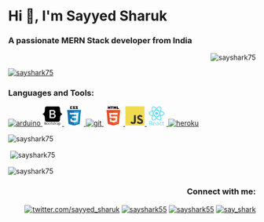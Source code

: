 <h1 align="left">Hi 👋, I'm Sayyed Sharuk</h1>
<h3 align="left">A passionate MERN Stack developer from India</h3>

<p align="right"> <img src="https://komarev.com/ghpvc/?username=sayshark75&label=Profile%20views&color=0e75b6&style=flat" alt="sayshark75" /> </p>

<p align="left"> <a href="https://github.com/ryo-ma/github-profile-trophy"><img src="https://github-profile-trophy.vercel.app/?username=sayshark75" alt="sayshark75" /></a> </p>



<h3 align="left">Languages and Tools:</h3>
<p align="left"> <a href="https://www.arduino.cc/" target="_blank" rel="noreferrer"> <img src="https://cdn.worldvectorlogo.com/logos/arduino-1.svg" alt="arduino" width="40" height="40"/> </a> <a href="https://getbootstrap.com" target="_blank" rel="noreferrer"> <img src="https://raw.githubusercontent.com/devicons/devicon/master/icons/bootstrap/bootstrap-plain-wordmark.svg" alt="bootstrap" width="40" height="40"/> </a> <a href="https://www.w3schools.com/css/" target="_blank" rel="noreferrer"> <img src="https://raw.githubusercontent.com/devicons/devicon/master/icons/css3/css3-original-wordmark.svg" alt="css3" width="40" height="40"/> </a> <a href="https://git-scm.com/" target="_blank" rel="noreferrer"> <img src="https://www.vectorlogo.zone/logos/git-scm/git-scm-icon.svg" alt="git" width="40" height="40"/> </a> <a href="https://www.w3.org/html/" target="_blank" rel="noreferrer"> <img src="https://raw.githubusercontent.com/devicons/devicon/master/icons/html5/html5-original-wordmark.svg" alt="html5" width="40" height="40"/> </a> <a href="https://developer.mozilla.org/en-US/docs/Web/JavaScript" target="_blank" rel="noreferrer"> <img src="https://raw.githubusercontent.com/devicons/devicon/master/icons/javascript/javascript-original.svg" alt="javascript" width="40" height="40"/> </a> </a> <a href="https://reactjs.org/" target="_blank" rel="noreferrer"> <img src="https://raw.githubusercontent.com/devicons/devicon/master/icons/react/react-original-wordmark.svg" alt="react" width="40" height="40"/> </a> <a href="https://heroku.com" target="_blank" rel="noreferrer"> <img src="https://www.vectorlogo.zone/logos/heroku/heroku-icon.svg" alt="heroku" width="40" height="40"/> </a> </p>

<p><img align="center" src="https://github-readme-stats.vercel.app/api/top-langs?username=sayshark75&show_icons=true&locale=en&layout=compact" alt="sayshark75" /></p>

<p>&nbsp;<img align="center" src="https://github-readme-stats.vercel.app/api?username=sayshark75&show_icons=true&locale=en" alt="sayshark75" /></p>

<p><img align="center" src="https://github-readme-streak-stats.herokuapp.com/?user=sayshark75&" alt="sayshark75" /></p>


<h3 align="right">Connect with me:</h3>
<p align="right">
<a href="https://twitter.com/twitter.com/sayyed_sharuk" target="blank"><img align="center" src="https://raw.githubusercontent.com/rahuldkjain/github-profile-readme-generator/master/src/images/icons/Social/twitter.svg" alt="twitter.com/sayyed_sharuk" height="30" width="40" /></a>
<a href="https://linkedin.com/in/sayshark55" target="blank"><img align="center" src="https://raw.githubusercontent.com/rahuldkjain/github-profile-readme-generator/master/src/images/icons/Social/linked-in-alt.svg" alt="sayshark55" height="30" width="40" /></a>
<a href="https://fb.com/sayshark55" target="blank"><img align="center" src="https://raw.githubusercontent.com/rahuldkjain/github-profile-readme-generator/master/src/images/icons/Social/facebook.svg" alt="sayshark55" height="30" width="40" /></a>
<a href="https://instagram.com/say_shark" target="blank"><img align="center" src="https://raw.githubusercontent.com/rahuldkjain/github-profile-readme-generator/master/src/images/icons/Social/instagram.svg" alt="say_shark" height="30" width="40" /></a>
</p>
